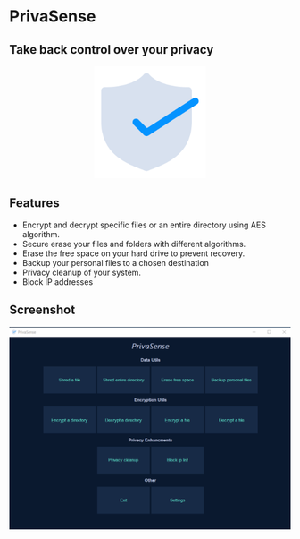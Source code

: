 # PrivaSense
## Take back control over your privacy

<p align="center">
<img src="imgs/logo.png" width="200">
</p>

## Features
- Encrypt and decrypt specific files or an entire directory using AES algorithm.
- Secure erase your files and folders with different algorithms.
- Erase the free space on your hard drive to prevent recovery.
- Backup your personal files to a chosen destination
- Privacy cleanup of your system.
- Block IP addresses


## Screenshot
<p align="center">
<img src="imgs/screenshot-1.png" width="900">
</p>